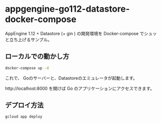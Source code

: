 # appgengine-go112-datastore-docker-compose
AppEngine 1.12 + Datastore (+ gin ) の開発環境を Docker-compose でシュッと立ち上げるサンプル。

## ローカルでの動かし方 

```bash
docker-compose up -d
```

これで、 Goのサーバーと、Datastoreのエミュレータが起動します。

http://localhost:8000 を開けば Go のアプリケーションにアクセスできます。


## デプロイ方法

```bash
gcloud app deploy
```
